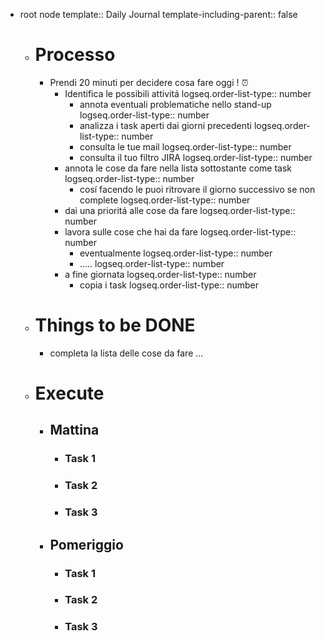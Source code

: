 - root node
  template:: Daily Journal
  template-including-parent:: false
	- # Processo
		- Prendi 20 minuti per decidere cosa fare oggi ! ⏰
			- Identifica le possibili attivitá
			  logseq.order-list-type:: number
				- annota eventuali problematiche nello stand-up
				  logseq.order-list-type:: number
				- analizza i task aperti dai giorni precedenti
				  logseq.order-list-type:: number
				- consulta le tue mail
				  logseq.order-list-type:: number
				- consulta il tuo filtro JIRA
				  logseq.order-list-type:: number
			- annota le cose da fare nella lista sottostante come task
			  logseq.order-list-type:: number
				- cosí facendo le puoi ritrovare il giorno successivo se non complete
				  logseq.order-list-type:: number
			- dai una prioritá alle cose da fare
			  logseq.order-list-type:: number
			- lavora sulle cose che hai da fare
			  logseq.order-list-type:: number
				- eventualmente
				  logseq.order-list-type:: number
				- .....
				  logseq.order-list-type:: number
			- a fine giornata
			  logseq.order-list-type:: number
				- copia i task
				  logseq.order-list-type:: number
	- # Things to be DONE
		- completa la lista delle cose da fare ...
	- # Execute
		- ## Mattina
			- ### Task 1
			- ### Task 2
			- ### Task 3
		- ## Pomeriggio
			- ### Task 1
			- ### Task 2
			- ### Task 3